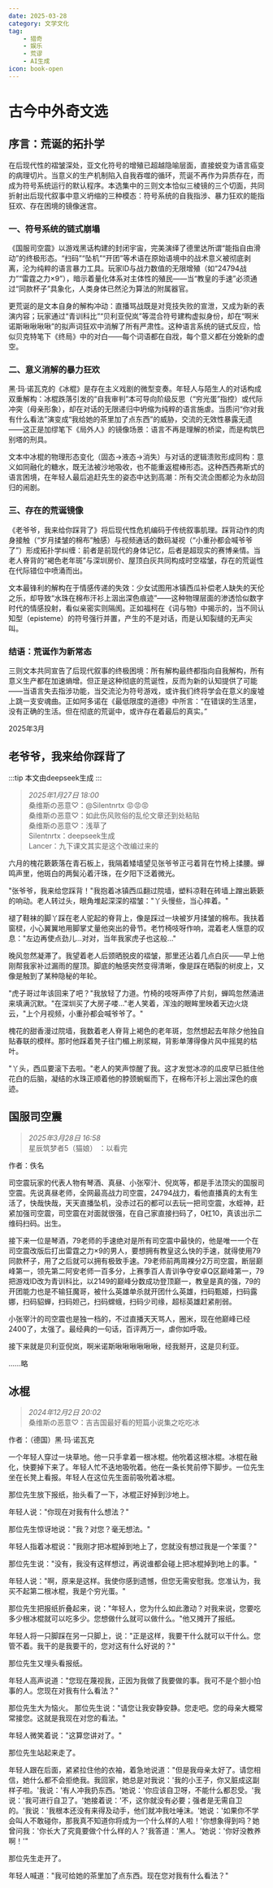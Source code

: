 ```yaml
---
date: 2025-03-28
category: 文学文化
tag: 
    - 猎奇
    - 娱乐
    - 荒谬
    - AI生成
icon: book-open
---
```


# 古今中外奇文选

## 序言：荒诞的拓扑学  

在后现代性的褶皱深处，亚文化符号的增殖已超越隐喻层面，直接蜕变为语言癌变的病理切片。当意义的生产机制陷入自我吞噬的循环，荒诞不再作为异质存在，而成为符号系统运行的默认程序。本选集中的三则文本恰似三棱镜的三个切面，共同折射出后现代叙事中意义坍缩的三种模态：符号系统的自我指涉、暴力狂欢的能指狂欢、存在困境的镜像迷宫。  

### 一、符号系统的链式崩塌  

《国服司空震》以游戏黑话构建的封闭宇宙，完美演绎了德里达所谓“能指自由滑动”的终极形态。“扫码”“坠机”“开团”等术语在原始语境中的战术意义被彻底剥离，沦为纯粹的语言暴力工具。玩家ID与战力数值的无限增殖（如“24794战力”“雷霆之力×9”），暗示着量化体系对主体性的殖民——当“教皇的手速”必须通过“同款杯子”具象化，人类身体已然沦为算法的附属器官。  

更荒诞的是文本自身的解构冲动：直播骂战既是对竞技失败的宣泄，又成为新的表演内容；玩家通过“青训科比”“贝利亚倪岚”等混合符号建构虚拟身份，却在“啊米诺斯啾啾啾啾”的拟声词狂欢中消解了所有严肃性。这种语言系统的链式反应，恰似贝克特笔下《终局》中的对白——每个词语都在自戕，每个意义都在分娩新的虚空。  

### 二、意义消解的暴力狂欢  

黑·玛·诺瓦克的《冰棍》是存在主义戏剧的微型变奏。年轻人与陌生人的对话构成双重解构：冰棍跌落引发的“自我审判”本可导向阶级反思（“穷光蛋”指控）或代际冲突（母亲形象），却在对话的无限递归中坍缩为纯粹的语言施虐。当质问“你对我有什么看法”演变成“我给她的茶里加了点东西”的威胁，交流的无效性暴露无遗——这正是加缪笔下《局外人》的镜像场景：语言不再是理解的桥梁，而是构筑巴别塔的刑具。  

文本中冰棍的物理形态变化（固态→液态→消失）与对话的逻辑溃败形成同构：意义如同融化的糖水，既无法被沙地吸收，也不能重返棍棒形态。这种西西弗斯式的语言困境，在年轻人最后追赶先生的姿态中达到高潮：所有交流企图都沦为永劫回归的闹剧。  

### 三、存在的荒诞镜像  

《老爷爷，我来给你踩背了》将后现代性危机编码于传统叙事肌理。踩背动作的肉身接触（“岁月揉皱的棉布”触感）与视频通话的数码凝视（“小重孙都会喊爷爷了”）形成拓扑学纠缠：前者是前现代的身体记忆，后者是超现实的赛博亲情。当老人脊背的“褐色老年斑”与深圳房价、屋顶白灰共同构成时空褶皱，存在的荒诞性在代际错位中喷涌而出。  

文本最锋利的解构在于情感传递的失效：少女试图用冰镇西瓜补偿老人缺失的天伦之乐，却导致“水珠在棉布汗衫上洇出深色痕迹”——这种物理层面的渗透恰似数字时代的情感投射，看似亲密实则隔阂。正如福柯在《词与物》中揭示的，当不同认知型（episteme）的符号强行并置，产生的不是对话，而是认知裂缝的无声尖叫。  

### 结语：荒诞作为新常态  

三则文本共同宣告了后现代叙事的终极困境：所有解构最终都指向自我解构，所有意义生产都在加速熵增。但正是这种彻底的荒诞性，反而为新的认知提供了可能——当语言失去指涉功能，当交流沦为符号游戏，或许我们终将学会在意义的废墟上跳一支安魂曲。正如阿多诺在《最低限度的道德》中所言：“在错误的生活里，没有正确的生活。但在彻底的荒诞中，或许存在着最后的真实。”  

2025年3月

## 老爷爷，我来给你踩背了

:::tip
本文由deepseek生成
:::

>*2025年1月27日 18:00*  
>桑维斯の恶意♡：@Silentnrtx 😡😡😡  
>桑维斯の恶意♡：如此伤风败俗的乱伦文章还到处粘贴  
>桑维斯の恶意♡：浅草了  
>Silentnrtx：deepseek生成  
>Lancer：九下课文其实是这个改编过来的

六月的槐花簌簌落在青石板上，我隔着矮墙望见张爷爷正弓着背在竹椅上揉腰。蝉鸣声里，他斑白的两鬓沁着汗珠，在夕阳下泛着微光。

"张爷爷，我来给您踩背！"我抱着冰镇西瓜翻过院墙，塑料凉鞋在砖墙上蹭出簌簌的响动。老人转过头，眼角堆起深深的褶皱："丫头慢些，当心摔着。"

褪了鞋袜的脚丫踩在老人驼起的脊背上，像是踩过一块被岁月揉皱的棉布。我扶着窗棂，小心翼翼地用脚掌丈量他突出的骨节。老竹椅吱呀作响，混着老人惬意的叹息："左边再使点劲儿...对对，当年我家虎子也这般..."

晚风忽然凝滞了。我望着老人后颈晒脱皮的褶皱，那里还沾着几点白灰——早上他刚帮我家补过漏雨的屋顶。脚底的触感突然变得清晰，像是踩在晒裂的树皮上，又像是触到了某种隐秘的年轮。

"虎子哥过年该回来了吧？"我放轻了力道。竹椅的吱呀声停了片刻，蝉鸣忽然涌进来填满沉默。"在深圳买了大房子喽..."老人笑着，浑浊的眼眸里映着天边火烧云，"上个月视频，小重孙都会喊爷爷了。"

槐花的甜香漫过院墙，我数着老人脊背上褐色的老年斑，忽然想起去年除夕他独自贴春联的模样。那时他踩着凳子往门楣上刷浆糊，背影单薄得像片风中摇晃的枯叶。

"丫头，西瓜要滚下去啦。"老人的笑声惊醒了我。这才发觉冰凉的瓜皮早已抵住他花白的后脑，凝结的水珠正顺着他的脖颈蜿蜒而下，在棉布汗衫上洇出深色的痕迹。

## 国服司空震

>*2025年3月28日 16:58*  
>星辰筑梦者5（猫娘） ：以看完

作者：佚名

司空震玩家的代表人物有琴酒、真昼、小张窄汁、倪岚等，都是手法顶尖的国服司空震。先说真昼老师，全网最高战力司空震，24794战力，看他直播真的太有生活了，快哉快哉，天天直播坠机，没赤过石的都可以去玩一把司空震，水蛭神，赶紧加强司空震，司空震在对面就很强，在自己家直接扫码了，0杠10，真该出示二维码扫码。出生。

接下来一位是琴酒，79老师的手速绝对是所有司空震中最快的，他是唯一一个在司空震改版后打出雷霆之力×9的男人，要想拥有教皇这么快的手速，就得使用79同款杯子，用了之后就可以拥有极致手速。79老师前两周裸分2万司空震，断层巅峰第一，领先第二阿安老师一百多分，上赛季百人青训争夺安卓Q区巅峰第一，79把游戏ID改为青训科比，以2149的巅峰分数成功登顶巅一，教皇是真的强，79的开团能力也是不输狂魔哥，被什么英雄单杀就开团什么英雄，扫码甄姬，扫码露娜，扫码貂蝉，扫码妲己，扫码蟐蛾，扫码少司缘，超标英雄赶紧削弱。

小张宰汁的司空震也是独一档的，不过直播天天骂人，圈米，现在他巅峰已经2400了，太强了。最经典的一句话，百评两万一，虐你如呼吸。

接下来就是贝利亚倪岚，啊米诺斯啾啾啾啾啾啾，经我掰开，这是贝利亚。

......略

## 冰棍

>*2024年12月2日 20:02*  
>桑维斯の恶意♡：吉吉国最好看的短篇小说集之吃吃冰

作者：（德国）黑·玛·诺瓦克

一个年轻人穿过一块草地。他一只手拿着一根冰棍。他吮着这根冰棍。冰棍在融化，快要掉下来了。年轻人忙不迭地吸吮着。他在一条长凳前停下脚步。一位先生坐在长凳上看报。年轻人在这位先生面前吸吮着冰棍。

那位先生放下报纸，抬头看了一下，冰棍正好掉到沙地上。

年轻人说："你现在对我有什么想法？"

那位先生惊讶地说："我？对您？毫无想法。"

年轻人指着冰棍说："我刚才把冰棍掉到地上了，您就没有想过我是一个笨蛋？"

那位先生说："没有，我没有这样想过，再说谁都会碰上把冰棍掉到地上的事。"

年轻人说："啊，原来是这样。我使你感到遗憾，但您无需安慰我。您准认为，我买不起第二根冰棍，我是个穷光蛋。"

那位先生把报纸折叠起来，说："年轻人，您为什么如此激动？对我来说，您要吃多少根冰棍就可以吃多少。您想做什么就可以做什么。"他又摊开了报纸。

年轻人将一只脚踩在另一只脚上，说："正是这样，我要干什么就可以干什么。您管不着。我干的是我要干的，您对这有什么好说的？"

那位先生又埋头看报纸。

年轻人高声说道："您现在蔑视我，正因为我做了我要做的事。我可不是个胆小怕事的人。您现在对我有什么看法？"

那位先生大为恼火。 那位先生说："请您让我安静安静。您走吧。您的母亲大概常常接您。这就是我现在对您的看法。"

年轻人微笑着说："这算您讲对了。"

那位先生站起来走了。

年轻人跟在后面，紧紧拉住他的衣袖，着急地说道："但是我母亲太好了。请您相信，她什么都不会拒绝我。我回家，她总是对我说：'我的小王子，你又脏成这副样子啦。'我说：'有人冲我扔东西。'她说：'你应该自卫呀，不能什么都忍受。'我说：'我可进行自卫了。'她接着说：'不，这你就没有必要；强者是无需自卫的。'我说：'我根本还没有来得及动手，他们就冲我吐唾沫。'她说：'如果你不学会叫人不敢碰你，那我真不知道你将成为一个什么样的人啦！'你想象得到吗？她曾问我：'你长大了究竟要做个什么样的人？'我答道：'黑人。'她说：'你好没教养啊！'"

那位先生走开了。

年轻人喊道："我可给她的茶里加了点东西。现在您对我有什么看法？"

